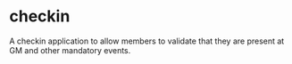 # checkin
A checkin application to allow members to validate that they are present at GM and other mandatory events.
